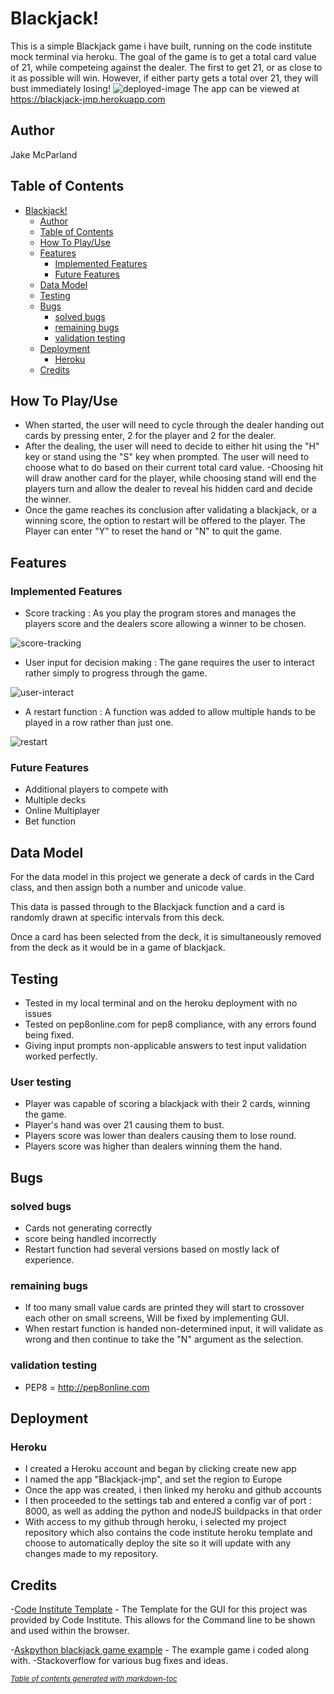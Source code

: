 # Blackjack!
This is a simple Blackjack game i have built, running on the code institute mock terminal via heroku. 
The goal of the game is to get a total card value of 21, while competeing against the dealer. The first to get 21, or as close to it as possible will win. However, if either party gets a total over 21, they will bust immediately losing! 
![deployed-image](images/deployed.png)
The app can be viewed at https://blackjack-jmp.herokuapp.com

## Author
Jake McParland

## Table of Contents
- [Blackjack!](#blackjack-)
  * [Author](#author)
  * [Table of Contents](#table-of-contents)
  * [How To Play/Use](#how-to-play-use)
  * [Features](#features)
    + [Implemented Features](#implemented-features)
    + [Future Features](#future-features)
  * [Data Model](#data-model)
  * [Testing](#testing)
  * [Bugs](#bugs)
    + [solved bugs](#solved-bugs)
    + [remaining bugs](#remaining-bugs)
    + [validation testing](#validation-testing)
  * [Deployment](#deployment)
    + [Heroku](#heroku)
  * [Credits](#credits)

## How To Play/Use
- When started, the user will need to cycle through the dealer handing out cards by pressing enter, 2 for the player and 2 for the dealer. 
- After the dealing, the user will need to decide to either hit using the "H" key or stand using the "S" key when prompted. The user will need to choose what to do based on their current total card value. 
-Choosing hit will draw another card for the player, while choosing stand will end the players turn and allow the dealer to reveal his hidden card and decide the winner. 
- Once the game reaches its conclusion after validating a blackjack, or a winning score, the option to restart will be offered to the player. 
The Player can enter "Y" to reset the hand or "N" to quit the game. 

## Features

### Implemented Features
- Score tracking : As you play the program stores and manages the players score and the dealers score allowing a winner to be chosen.

![score-tracking](images/card%20score.png)

- User input for decision making : The gane requires the user to interact rather simply to progress through the game. 

![user-interact](images/user-input-example.png)

- A restart function : A function was added to allow multiple hands to be played in a row rather than just one. 

![restart](images/restart.png)

### Future Features
- Additional players to compete with 
- Multiple decks
- Online Multiplayer 
- Bet function 

## Data Model
For the data model in this project we generate a deck of cards in the Card class, and then assign both a number and unicode value. 

This data is passed through to the Blackjack function and a card is randomly drawn at specific intervals from this deck. 

Once a card has been selected from the deck, it is simultaneously removed from the deck as it would be in a game of blackjack. 

## Testing

- Tested in my local terminal and on the heroku deployment with no issues
- Tested on pep8online.com for pep8 compliance, with any errors found being fixed.
- Giving input prompts non-applicable answers to test input validation worked perfectly. 
### User testing
- Player was capable of scoring a blackjack with their 2 cards, winning the game.
- Player's hand was over 21 causing them to bust. 
- Players score was lower than dealers causing them to lose round. 
- Players score was higher than dealers winning them the hand. 

## Bugs
### solved bugs
- Cards not generating correctly
- score being handled incorrectly 
- Restart function had several versions based on mostly lack of experience. 
### remaining bugs 
- If too many small value cards are printed they will start to crossover each other on small screens, Will be fixed by implementing GUI. 
- When restart function is handed non-determined input, it will validate as wrong and then continue to take the "N" argument as the selection. 

### validation testing 
- PEP8 = http://pep8online.com

## Deployment
### Heroku
- I created a Heroku account and began by clicking create new app
- I named the app "Blackjack-jmp", and set the region to Europe
- Once the app was created, i then linked my heroku and github accounts 
- I then proceeded to the settings tab and entered a config var of port : 8000, as well as adding the python and nodeJS buildpacks in that order
- With access to my github through heroku, i selected my project repository which also contains the code institute heroku template and choose to automatically deploy the site so it will update with any changes made to my repository. 

## Credits
-[Code Institute Template](https://github.com/Code-Institute-Org/python-essentials-template)
    - The Template for the GUI for this project was provided by Code Institute. This allows for the Command line to be shown and used within the browser.

-[Askpython blackjack game example](https://www.askpython.com/python/examples/blackjack-game-using-python)
    - The example game i coded along with. 
-Stackoverflow for various bug fixes and ideas. 

<small><i><a href='http://ecotrust-canada.github.io/markdown-toc/'>Table of contents generated with markdown-toc</a></i></small>